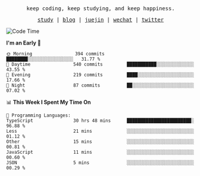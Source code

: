 <p align="center">
  <samp>
    <span>keep coding, keep studying, and keep happiness.</span>
  </samp>
</p>

<p align="center">
  <samp>
    <a href="https://github.com/ouduidui/fe-study">study</a> |
    <a href="https://deweyou.me">blog</a>  |
    <a href="https://juejin.cn/user/4309700183594366">juejin</a> |
    <a href="https://user-images.githubusercontent.com/54696834/165071004-6509e3f2-90c3-448c-9d92-3da42b0c2021.jpeg">wechat</a> |
    <a href="https://twitter.com/ouduidui">twitter</a>
  </samp>
</p>

<!--START_SECTION:waka-->
![Code Time](http://img.shields.io/badge/Code%20Time-4%2C248%20hrs%2039%20mins-blue)

**I'm an Early 🐤** 

```text
🌞 Morning                394 commits         ████████░░░░░░░░░░░░░░░░░   31.77 % 
🌆 Daytime                540 commits         ███████████░░░░░░░░░░░░░░   43.55 % 
🌃 Evening                219 commits         ████░░░░░░░░░░░░░░░░░░░░░   17.66 % 
🌙 Night                  87 commits          ██░░░░░░░░░░░░░░░░░░░░░░░   07.02 % 
```


📊 **This Week I Spent My Time On** 

```text
💬 Programming Languages: 
TypeScript               30 hrs 48 mins      ████████████████████████░   96.88 % 
Less                     21 mins             ░░░░░░░░░░░░░░░░░░░░░░░░░   01.12 % 
Other                    15 mins             ░░░░░░░░░░░░░░░░░░░░░░░░░   00.81 % 
JavaScript               11 mins             ░░░░░░░░░░░░░░░░░░░░░░░░░   00.60 % 
JSON                     5 mins              ░░░░░░░░░░░░░░░░░░░░░░░░░   00.29 % 
```


<!--END_SECTION:waka-->
